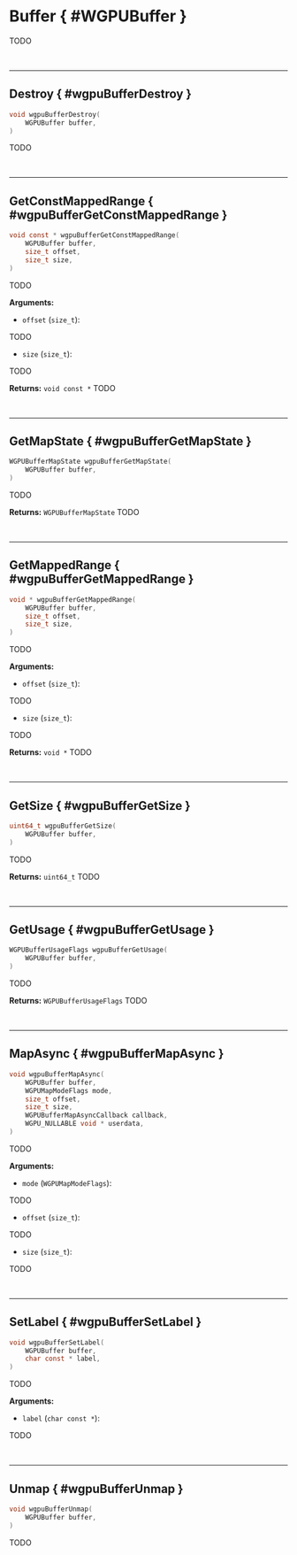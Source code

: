 

# Buffer { #WGPUBuffer }


TODO




<br/><!-- poor man's styling, just for the demo before we use a non default theme -->
***

## Destroy { #wgpuBufferDestroy }

```C
void wgpuBufferDestroy(
	WGPUBuffer buffer,
)
```


TODO








<br/><!-- poor man's styling, just for the demo before we use a non default theme -->
***

## GetConstMappedRange { #wgpuBufferGetConstMappedRange }

```C
void const * wgpuBufferGetConstMappedRange(
	WGPUBuffer buffer,
	size_t offset,
	size_t size,
)
```


TODO




**Arguments:**


 - `offset` (`size_t`):


TODO


 - `size` (`size_t`):


TODO






**Returns:** `void const *` 
TODO





<br/><!-- poor man's styling, just for the demo before we use a non default theme -->
***

## GetMapState { #wgpuBufferGetMapState }

```C
WGPUBufferMapState wgpuBufferGetMapState(
	WGPUBuffer buffer,
)
```


TODO






**Returns:** `WGPUBufferMapState` 
TODO





<br/><!-- poor man's styling, just for the demo before we use a non default theme -->
***

## GetMappedRange { #wgpuBufferGetMappedRange }

```C
void * wgpuBufferGetMappedRange(
	WGPUBuffer buffer,
	size_t offset,
	size_t size,
)
```


TODO




**Arguments:**


 - `offset` (`size_t`):


TODO


 - `size` (`size_t`):


TODO






**Returns:** `void *` 
TODO





<br/><!-- poor man's styling, just for the demo before we use a non default theme -->
***

## GetSize { #wgpuBufferGetSize }

```C
uint64_t wgpuBufferGetSize(
	WGPUBuffer buffer,
)
```


TODO






**Returns:** `uint64_t` 
TODO





<br/><!-- poor man's styling, just for the demo before we use a non default theme -->
***

## GetUsage { #wgpuBufferGetUsage }

```C
WGPUBufferUsageFlags wgpuBufferGetUsage(
	WGPUBuffer buffer,
)
```


TODO






**Returns:** `WGPUBufferUsageFlags` 
TODO





<br/><!-- poor man's styling, just for the demo before we use a non default theme -->
***

## MapAsync { #wgpuBufferMapAsync }

```C
void wgpuBufferMapAsync(
	WGPUBuffer buffer,
	WGPUMapModeFlags mode,
	size_t offset,
	size_t size,
	WGPUBufferMapAsyncCallback callback,
	WGPU_NULLABLE void * userdata,
)
```


TODO




**Arguments:**


 - `mode` (`WGPUMapModeFlags`):


TODO


 - `offset` (`size_t`):


TODO


 - `size` (`size_t`):


TODO







<br/><!-- poor man's styling, just for the demo before we use a non default theme -->
***

## SetLabel { #wgpuBufferSetLabel }

```C
void wgpuBufferSetLabel(
	WGPUBuffer buffer,
	char const * label,
)
```


TODO




**Arguments:**


 - `label` (`char const *`):


TODO







<br/><!-- poor man's styling, just for the demo before we use a non default theme -->
***

## Unmap { #wgpuBufferUnmap }

```C
void wgpuBufferUnmap(
	WGPUBuffer buffer,
)
```


TODO






